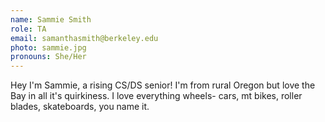 ```yaml
---
name: Sammie Smith
role: TA
email: samanthasmith@berkeley.edu
photo: sammie.jpg
pronouns: She/Her
---
```


Hey I'm Sammie, a rising CS/DS senior! I'm from rural Oregon but love the Bay in all it's quirkiness. I love everything wheels- cars, mt bikes, roller blades, skateboards, you name it.
